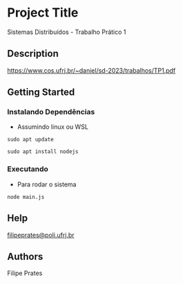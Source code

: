 # Project Title

Sistemas Distribuídos - Trabalho Prático 1

## Description

https://www.cos.ufrj.br/~daniel/sd-2023/trabalhos/TP1.pdf

## Getting Started

### Instalando Dependências
* Assumindo linux ou WSL

```
sudo apt update
```
```
sudo apt install nodejs
```

### Executando

* Para rodar o sistema
```
node main.js
```

## Help

filipeprates@poli.ufrj.br

## Authors

Filipe Prates